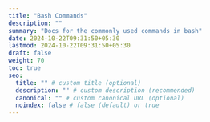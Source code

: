 ```yaml
---
title: "Bash Commands"
description: ""
summary: "Docs for the commonly used commands in bash"
date: 2024-10-22T09:31:50+05:30
lastmod: 2024-10-22T09:31:50+05:30
draft: false
weight: 70
toc: true
seo:
  title: "" # custom title (optional)
  description: "" # custom description (recommended)
  canonical: "" # custom canonical URL (optional)
  noindex: false # false (default) or true
---
```


